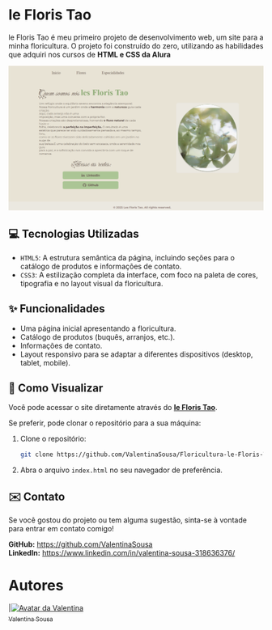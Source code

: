 # le Floris Tao

le Floris Tao é meu primeiro projeto de desenvolvimento web, um site para a minha floricultura. 
O projeto foi construído do zero, utilizando as habilidades que adquiri nos cursos de **HTML e CSS da Alura**

![Capa do projeto le Floris Tao](assets/leFlorisTao_capa.png)

## 💻 Tecnologias Utilizadas

* `HTML5`: A estrutura semântica da página, incluindo seções para o catálogo de produtos e informações de contato.
* `CSS3`: A estilização completa da interface, com foco na paleta de cores, tipografia e no layout visual da floricultura.

## ✨ Funcionalidades

* Uma página inicial apresentando a floricultura.
* Catálogo de produtos (buquês, arranjos, etc.).
* Informações de contato.
* Layout responsivo para se adaptar a diferentes dispositivos (desktop, tablet, mobile).

## 🚀 Como Visualizar

Você pode acessar o site diretamente através do [**le Floris Tao**]((https://github.com/ValentinaSousa/Floricultura-le-Floris-Tao/tree/main)).

Se preferir, pode clonar o repositório para a sua máquina:

1.  Clone o repositório:
    ```bash
    git clone https://github.com/ValentinaSousa/Floricultura-le-Floris-Tao/tree/main
    ```
2.  Abra o arquivo `index.html` no seu navegador de preferência.

## ✉️ Contato

Se você gostou do projeto ou tem alguma sugestão, sinta-se à vontade para entrar em contato comigo!

**GitHub:** https://github.com/ValentinaSousa \
**LinkedIn:** https://www.linkedin.com/in/valentina-sousa-318636376/

# Autores
|[<img src="https://avatars.githubusercontent.com/u/175462194?v=4" alt="Avatar da Valentina" width="115"><br><sub>Valentina Sousa</sub>](https://github.com/ValentinaSousa)


